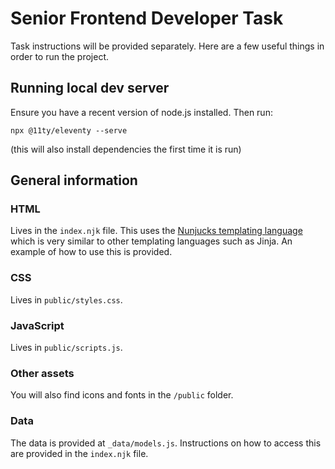 # Senior Frontend Developer Task

Task instructions will be provided separately. Here are a few useful things in order to run the project.

## Running local dev server

Ensure you have a recent version of node.js installed. Then run:

`npx @11ty/eleventy --serve`

(this will also install dependencies the first time it is run)

## General information

### HTML

Lives in the `index.njk` file. This uses the [Nunjucks templating language](https://mozilla.github.io/nunjucks/templating.html) which is very similar to other templating languages such as Jinja. An example of how to use this is provided.

### CSS

Lives in `public/styles.css`.

### JavaScript

Lives in `public/scripts.js`.

### Other assets

You will also find icons and fonts in the `/public` folder.

### Data

The data is provided at `_data/models.js`. Instructions on how to access this are provided in the `index.njk` file.
